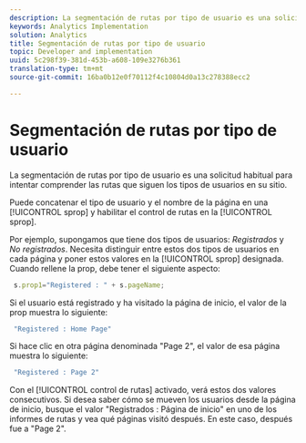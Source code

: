 ```yaml
---
description: La segmentación de rutas por tipo de usuario es una solicitud habitual para intentar comprender las rutas que siguen los tipos de usuarios en su sitio.
keywords: Analytics Implementation
solution: Analytics
title: Segmentación de rutas por tipo de usuario
topic: Developer and implementation
uuid: 5c298f39-381d-453b-a608-109e3276b361
translation-type: tm+mt
source-git-commit: 16ba0b12e0f70112f4c10804d0a13c278388ecc2

---
```



# Segmentación de rutas por tipo de usuario

La segmentación de rutas por tipo de usuario es una solicitud habitual para intentar comprender las rutas que siguen los tipos de usuarios en su sitio.

Puede concatenar el tipo de usuario y el nombre de la página en una [!UICONTROL sprop] y habilitar el control de rutas en la [!UICONTROL sprop].

Por ejemplo, supongamos que tiene dos tipos de usuarios: _Registrados_ y _No registrados_. Necesita distinguir entre estos dos tipos de usuarios en cada página y poner estos valores en la [!UICONTROL sprop] designada. Cuando rellene la prop, debe tener el siguiente aspecto:

```js
 s.prop1="Registered : " + s.pageName;
```

Si el usuario está registrado y ha visitado la página de inicio, el valor de la prop muestra lo siguiente:

```js
 "Registered : Home Page"
```

Si hace clic en otra página denominada "Page 2", el valor de esa página muestra lo siguiente:

```js
 "Registered : Page 2"
```

Con el [!UICONTROL control de rutas] activado, verá estos dos valores consecutivos. Si desea saber cómo se mueven los usuarios desde la página de inicio, busque el valor "Registrados : Página de inicio" en uno de los informes de rutas y vea qué páginas visitó después. En este caso, después fue a "Page 2".
